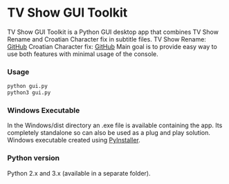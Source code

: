 # TV Show GUI Toolkit
TV Show GUI Toolkit is a Python GUI desktop app that combines TV Show Rename and Croatian Character fix in subtitle files.
TV Show Rename: [GitHub](https://github.com/marinko-peso/tv_show_file_rename)
Croatian Character fix: [GitHub](https://github.com/marinko-peso/croatian-special-character-replacer)
Main goal is to provide easy way to use both features with minimal usage of the console.


### Usage
```python
python gui.py
python3 gui.py
```


### Windows Executable
In the Windows/dist directory an .exe file is available containing the app. Its completely standalone so can also be used as a plug and play solution.
Windows executable created using [PyInstaller](http://www.pyinstaller.org/).


### Python version
Python 2.x and 3.x (available in a separate folder).
